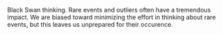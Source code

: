 Black Swan thinking. Rare events and outliers often have a tremendous impact. We are biased toward minimizing the effort in thinking about rare events, but this leaves us unprepared for their occurence. 